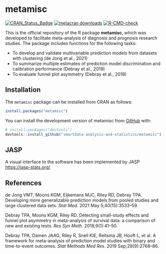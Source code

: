 
<!-- README.md is generated from README.Rmd. Please edit that file -->

# metamisc

<!-- badges: start -->

[![CRAN_Status_Badge](https://www.r-pkg.org/badges/version/metamisc)](https://cran.r-project.org/package=metamisc)
[![metacran
downloads](https://cranlogs.r-pkg.org/badges/last-month/precmed)](https://cran.r-project.org/package=metamisc)
[![R-CMD-check](https://github.com/smartdata-analysis-and-statistics/metamisc/actions/workflows/R-CMD-check.yaml/badge.svg)](https://github.com/smartdata-analysis-and-statistics/metamisc/actions/workflows/R-CMD-check.yaml)
<!-- badges: end -->

This is the official repository of the R package **metamisc**, which was
developed to facilitate meta-analysis of diagnosis and prognosis
research studies. The package includes functions for the following
tasks:

- To develop and validate multivariable prediction models from datasets
  with clustering (de Jong et al., 2021)
- To summarize multiple estimates of prediction model discrimination and
  calibration performance (Debray et al., 2019)
- To evaluate funnel plot asymmetry (Debray et al., 2018)

## Installation

The `metamisc` package can be installed from CRAN as follows:

``` r
install.packages("metamisc")
```

You can install the development version of metamisc from
[GitHub](https://github.com/) with:

``` r
# install.packages("devtools")
devtools::install_github("smartdata-analysis-and-statistics/metamisc")
```

## JASP

A visual interface to the software has been implemented by JASP
<https://jasp-stats.org/>

## References

de Jong VMT, Moons KGM, Eijkemans MJC, Riley RD, Debray TPA. Developing
more generalizable prediction models from pooled studies and large
clustered data sets. *Stat Med*. 2021 May 5;40(15):3533–59.

Debray TPA, Moons KGM, Riley RD. Detecting small-study effects and
funnel plot asymmetry in meta-analysis of survival data: a comparison of
new and existing tests. *Res Syn Meth*. 2018;9(1):41–50.

Debray TPA, Damen JAAG, Riley R, Snell KIE, Reitsma JB, Hooft L, et
al. A framework for meta-analysis of prediction model studies with
binary and time-to-event outcomes. *Stat Methods Med Res*. 2019
Sep;28(9):2768–86.
